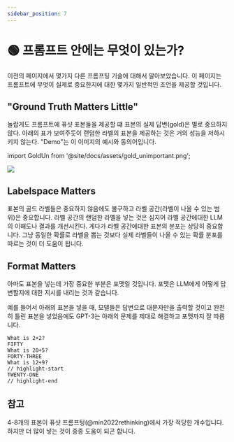 ```yaml
---
sidebar_position: 7
---
```


# 🟢 프롬프트 안에는 무엇이 있는가?

이전의 페이지에서 몇가지 다른 프롬프팅 기술에 대해서 알아보았습니다.
이 페이지는 프롬프트에 무엇이 실제로 중요한지에 대한 몇가지 일반적인 조언을 제공할 것입니다.


## "Ground Truth Matters Little"


놀랍게도 프롬프트에 퓨샷 표본들을 제공할 떄 표본의 실제 답변(gold)은 별로 중요하지 않다. 아래의 표가 보여주듯이 랜덤한 라벨의 표본을 제공하는 것은 거의 성능을 저하시키지 않는다.
"Demo"는 이 이미지의 예시와 동의어입니다.

import GoldUn from '@site/docs/assets/gold_unimportant.png';

<div style={{textAlign: 'center'}}>
  <img src={GoldUn} style={{width: "750px"}} />
</div>

## Labelspace Matters

표본의 골드 라벨들은 중요하지 않음에도 불구하고 라벨 공간(라벨이 나올 수 있는 범위)은 중요합니다.
라벨 공간의 랜덤한 라벨을 넣는 것은 심지어 라벨 공간에대한 LLM의 이해도나 결과를 개선시킨다. 게다가 라벨 공간에대한 표본의 분포는 상당히 중요합니다.
그냥 동일한 확률로 라벨을 뽑는 것보다 실제 라벨들이 나올 수 있는 확률 분포를 따르는 것이 더 도움이 됩니다.

## Format Matters

아마도 표본을 넣는데 가장 중요한 부분은 포맷일 것입니다. 포맷은 LLM에게 어떻게 답변할지에 대한 지시를 내리는 것과 같습니다.

예를 들어서 아래의 표본을 넣을 때, 모델들은 답변으로 대문자만을 출력할 것이고 완전히 틀린 표본을 넣었음에도 GPT-3는 아래의 문제를 제대로 해결하고 포맷까지 잘 따릅니다.

```text
What is 2+2?
FIFTY
What is 20+5?
FORTY-THREE
What is 12+9?
// highlight-start
TWENTY-ONE
// highlight-end
```

## 참고

4-8개의 표본이 퓨샷 프롬프팅(@min2022rethinking)에서 가장 적당한 개수입니다. 하지만 더 많이 넣는 것이 종종 도움이 되곤 합니다.

[^labelspace]: [vocabulary reference](https://learnprompting.org/docs/vocabulary#labels)를 눌러 더 많은 정보를 알아보세요.
